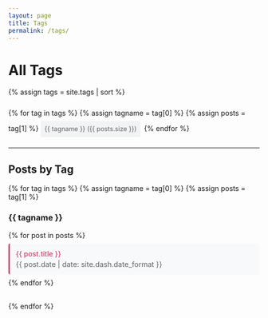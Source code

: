 ```yaml
---
layout: page
title: Tags
permalink: /tags/
---
```


# All Tags

{% assign tags = site.tags | sort %}
<div class="tag-cloud">
{% for tag in tags %}
  {% assign tagname = tag[0] %}
  {% assign posts = tag[1] %}
  <a href="#{{ tagname | slugify }}" class="tag" data-count="{{ posts.size }}">
    {{ tagname }} ({{ posts.size }})
  </a>
{% endfor %}
</div>

---

## Posts by Tag

{% for tag in tags %}
  {% assign tagname = tag[0] %}
  {% assign posts = tag[1] %}
  
<h3 id="{{ tagname | slugify }}">{{ tagname }}</h3>
<ul class="tag-posts">
  {% for post in posts %}
    <li>
      <a href="{{ post.url }}">{{ post.title }}</a>
      <span class="post-date">{{ post.date | date: site.dash.date_format }}</span>
    </li>
  {% endfor %}
</ul>
{% endfor %}

<style>
/* Tag cloud styling - matches home page exactly */
.tag-cloud {
  margin: 20px 0 !important;
  line-height: 2 !important;
}

/* Match home page post-tags styling exactly */
.tag-cloud .tag {
  display: inline-block !important;
  background-color: #f1f3f4 !important;
  color: #5f6368 !important;
  padding: 0.2rem 0.5rem !important;
  margin: 0.1rem 0.2rem 0.1rem 0 !important;
  border-radius: 0.25rem !important;
  font-size: 0.8rem !important;
  text-decoration: none !important;
}

.tag-cloud .tag:hover {
  background-color: #e8eaed !important;
  color: #202124 !important;
  text-decoration: none !important;
}



.tag-posts {
  list-style: none;
  padding: 0;
  margin-bottom: 30px;
}

.tag-posts li {
  margin: 0.5rem 0;
  padding: 0.75rem;
  background-color: #f8f9fa;
  border-radius: 0.25rem;
  border-left: 3px solid #c94570;
}

.tag-posts li a {
  color: #c94570;
  text-decoration: none;
  font-weight: 500;
}

.tag-posts li a:hover {
  text-decoration: underline;
}

.post-date {
  color: #5f6368;
  font-size: 0.9rem;
  display: block;
  margin-top: 0.25rem;
}

@media (max-width: 600px) {
  .post-date {
    font-size: 0.8em;
  }
}
</style>

